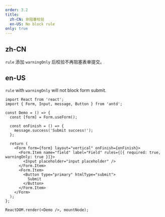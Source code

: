 ```yaml
---
order: 3.2
title:
  zh-CN: 非阻塞校验
  en-US: No block rule
only: true
---
```


## zh-CN

`rule` 添加 `warningOnly` 后校验不再阻塞表单提交。

## en-US

`rule` with `warningOnly` will not block form submit.

```tsx
import React from 'react';
import { Form, Input, message, Button } from 'antd';

const Demo = () => {
  const [form] = Form.useForm();

  const onFinish = () => {
    message.success('Submit success!');
  };

  return (
    <Form form={form} layout="vertical" onFinish={onFinish}>
      <Form.Item name="field" label="Field" rules={[{ required: true, warningOnly: true }]}>
        <Input placeholder="input placeholder" />
      </Form.Item>
      <Form.Item>
        <Button type="primary" htmlType="submit">
          Submit
        </Button>
      </Form.Item>
    </Form>
  );
};

ReactDOM.render(<Demo />, mountNode);
```
